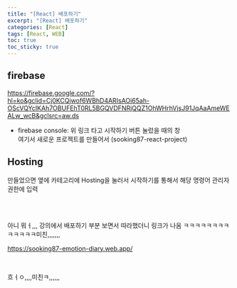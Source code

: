 ```yaml
---
title: "[React] 배포하기"
excerpt: "[React] 배포하기"
categories: [React]
tags: [React, WEB]
toc: true
toc_sticky: true
---
```


## firebase

<https://firebase.google.com/?hl=ko&gclid=Cj0KCQjwof6WBhD4ARIsAOi65ah-OScVQYcIKAh7OBUFEhT0RL5BGQVDFNRjQQZ1OhWHrhVjsJ91JqAaAmeWEALw_wcB&gclsrc=aw.ds>
<br>

- firebase console: 위 링크 타고 시작하기 버튼 눌렀을 때의 창
  <br>
  여기서 새로운 프로젝트를 만들어서 (sooking87-react-project)

## Hosting

만들었으면 옆에 카테고리에 Hosting을 눌러서 시작하기를 통해서 해당 명령어 관리자 권한에 입력

<br> 
<br>
 
아니 뭐ㅓ,,, 강의에서 배포하기 부분 보면서 따라했더니 링크가 나옴 ㅋㅋㅋㅋㅋㅋㅋㅋㅋㅋㅋㅋㅋ미친,,,,,,,
<br>

<https://sooking87-emotion-diary.web.app/>

<br>

흐ㅓㅇ,,,,미친ㅋ,,,,,,
